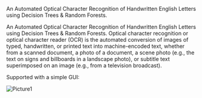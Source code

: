 An Automated Optical Character Recognition of Handwritten English Letters using Decision Trees & Random Forests.

An Automated Optical Character Recognition of Handwritten English Letters using Decision Trees & Random Forests. Optical character recognition or optical character reader (OCR) is the automated conversion of images of typed, handwritten, or printed text into machine-encoded text, whether from a scanned document, a photo of a document, a scene photo (e.g., the text on signs and billboards in a landscape photo), or subtitle text superimposed on an image (e.g., from a television broadcast). 

Supported with a simple GUI:





![Picture1](https://github.com/seifmuhammedd/Automated-OCR/assets/105271040/66bcd72b-adad-4877-97cd-8d1bac44e73f)

